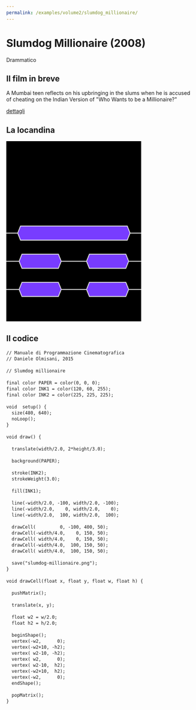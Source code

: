 ```yaml
---
permalink: /examples/volume2/slumdog_millionaire/
---
```

# Slumdog Millionaire (2008)

Drammatico

## Il film in breve
A Mumbai teen reflects on his upbringing in the slums when he is accused of cheating on the Indian Version of "Who Wants to be a Millionaire?"

[dettagli](https://www.imdb.com/title/tt1010048/)

## La locandina
<img src="slumdog-millionaire.png"  width="360px" title="Slumdog Millionaire">


## Il codice
```processing
// Manuale di Programmazione Cinematografica
// Daniele Olmisani, 2015

// Slumdog millionaire

final color PAPER = color(0, 0, 0);
final color INK1 = color(120, 60, 255);
final color INK2 = color(225, 225, 225);

void  setup() {
  size(480, 640);
  noLoop();
}

void draw() {
  
  translate(width/2.0, 2*height/3.0);
  
  background(PAPER);
  
  stroke(INK2);
  strokeWeight(3.0);
  
  fill(INK1);
  
  line(-width/2.0, -100, width/2.0, -100);
  line(-width/2.0,    0, width/2.0,    0);
  line(-width/2.0,  100, width/2.0,  100);
  
  drawCell(         0, -100, 400, 50);
  drawCell(-width/4.0,    0, 150, 50);
  drawCell( width/4.0,    0, 150, 50);
  drawCell(-width/4.0,  100, 150, 50);
  drawCell( width/4.0,  100, 150, 50);
  
  save("slumdog-millionaire.png");
}

void drawCell(float x, float y, float w, float h) {
  
  pushMatrix();
  
  translate(x, y);
  
  float w2 = w/2.0;
  float h2 = h/2.0;
  
  beginShape();
  vertex(-w2,      0);
  vertex(-w2+10, -h2);
  vertex( w2-10, -h2);
  vertex( w2,      0);
  vertex( w2-10,  h2);
  vertex(-w2+10,  h2);
  vertex(-w2,      0);
  endShape();
  
  popMatrix();
}
```
